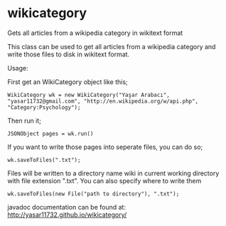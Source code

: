 wikicategory
============

Gets all articles from a wikipedia category in wikitext format

This class can be used to get all articles from a wikipedia category and
write those files to disk in wikitext format.

Usage:

First get an WikiCategory object like this;

    WikiCategory wk = new WikiCategory("Yaşar Arabacı", "yasar11732@gmail.com", "http://en.wikipedia.org/w/api.php", "Category:Psychology");
    
Then run it;

    JSONObject pages = wk.run()
    
If you want to write those pages into seperate files, you can do so;

    wk.saveToFiles(".txt");
    
Files will be written to a directory name wiki in current working directory with file extension ".txt". You can also specify where to write them

    wk.saveToFiles(new File("path to directory"), ".txt");
    
javadoc documentation can be found at: http://yasar11732.github.io/wikicategory/
    
    
     
     
